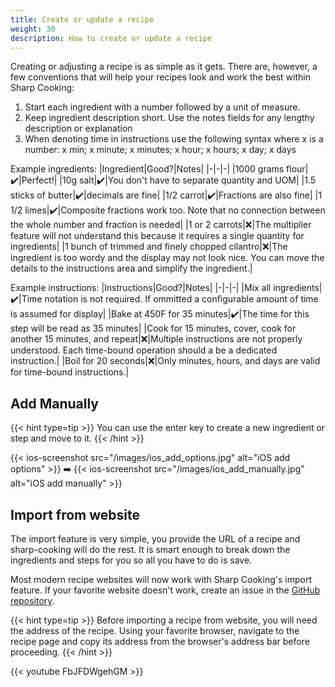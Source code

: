 ```yaml
---
title: Create or update a recipe
weight: 30
description: How to create or update a recipe
---
```


Creating or adjusting a recipe is as simple as it gets. There are, however, a few conventions that will help your recipes look and work the best within Sharp Cooking:

1. Start each ingredient with a number followed by a unit of measure.
3. Keep ingredient description short. Use the notes fields for any lengthy description or explanation
5. When denoting time in instructions use the following syntax where x is a number: x min; x minute; x minutes; x hour; x hours; x day; x days

Example ingredients:
|Ingredient|Good?|Notes|
|-|-|-|
|1000 grams flour|✔️|Perfect!|
|10g salt|✔️|You don't have to separate quantity and UOM|
|1.5 sticks of butter|✔️|decimals are fine|
|1/2 carrot|✔️|Fractions are also fine|
|1 1/2 limes|✔️|Composite fractions work too. Note that no connection between the whole number and fraction is needed|
|1 or 2 carrots|❌|The multiplier feature will not understand this because it requires a single quantity for ingredients|
|1 bunch of trimmed and finely chopped cilantro|❌|The ingredient is too wordy and the display may not look nice. You can move the details to the instructions area and simplify the ingredient.|

Example instructions:
|Instructions|Good?|Notes|
|-|-|-|
|Mix all ingredients|✔️|Time notation is not required. If ommitted a configurable amount of time is assumed for display|
|Bake at 450F for 35 minutes|✔️|The time for this step will be read as 35 minutes|
|Cook for 15 minutes, cover, cook for another 15 minutes, and repeat|❌|Multiple instructions are not properly understood. Each time-bound operation should a be a dedicated instruction.|
|Boil for 20 seconds|❌|Only minutes, hours, and days are valid for time-bound instructions.|

## Add Manually
{{< hint type=tip >}}
You can use the enter key to create a new ingredient or step and move to it.
{{< /hint >}}

{{< ios-screenshot src="/images/ios_add_options.jpg" alt="iOS add options" >}}
➡️
{{< ios-screenshot src="/images/ios_add_manually.jpg" alt="iOS add manually" >}}

## Import from website
The import feature is very simple, you provide the URL of a recipe and sharp-cooking will do the rest. It is smart enough to break down the ingredients and steps for you so all you have to do is save.

Most modern recipe websites will now work with Sharp Cooking's import feature. If your favorite website doesn't work, create an issue in the [GitHub repository](https://github.com/jlucaspains/sharp-cooking-web/issues).

{{< hint type=tip >}}
Before importing a recipe from website, you will need the address of the recipe. Using your favorite browser, navigate to the recipe page and copy its address from the browser's address bar before proceeding.
{{< /hint >}}

{{< youtube FbJFDWgehGM >}}